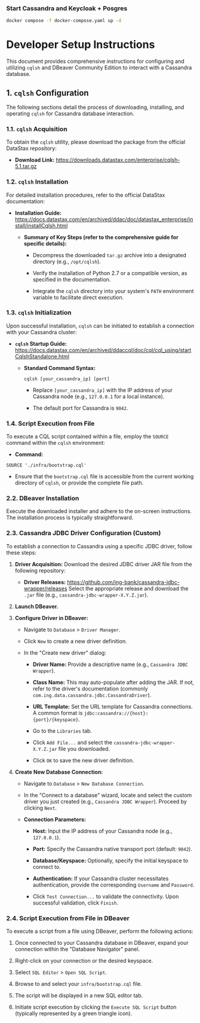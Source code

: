 ### Start Cassandra and Keycloak + Posgres
```bash
docker compose -f docker-compose.yaml up -d
```
# Developer Setup Instructions

This document provides comprehensive instructions for configuring and utilizing `cqlsh` and DBeaver Community Edition to interact with a Cassandra database.

## 1. `cqlsh` Configuration

The following sections detail the process of downloading, installing, and operating `cqlsh` for Cassandra database interaction.

### 1.1. `cqlsh` Acquisition

To obtain the `cqlsh` utility, please download the package from the official DataStax repository:

* **Download Link:** <https://downloads.datastax.com/enterprise/cqlsh-5.1.tar.gz>

### 1.2. `cqlsh` Installation

For detailed installation procedures, refer to the official DataStax documentation:

* **Installation Guide:** <https://docs.datastax.com/en/archived/ddac/doc/datastax_enterprise/install/installCqlsh.html>

  * **Summary of Key Steps (refer to the comprehensive guide for specific details):**

    * Decompress the downloaded `tar.gz` archive into a designated directory (e.g., `/opt/cqlsh`).

    * Verify the installation of Python 2.7 or a compatible version, as specified in the documentation.

    * Integrate the `cqlsh` directory into your system's `PATH` environment variable to facilitate direct execution.

### 1.3. `cqlsh` Initialization

Upon successful installation, `cqlsh` can be initiated to establish a connection with your Cassandra cluster:

* **`cqlsh` Startup Guide:** <https://docs.datastax.com/en/archived/ddaccql/doc/cql/cql_using/startCqlshStandalone.html>

  * **Standard Command Syntax:**

    ```
    cqlsh [your_cassandra_ip] [port]
    
    ```

    * Replace `[your_cassandra_ip]` with the IP address of your Cassandra node (e.g., `127.0.0.1` for a local instance).

    * The default port for Cassandra is `9042`.

### 1.4. Script Execution from File

To execute a CQL script contained within a file, employ the `SOURCE` command within the `cqlsh` environment:

* **Command:**

``` csql
SOURCE './infra/bootstrap.cql'
```


* Ensure that the `bootstrap.cql` file is accessible from the current working directory of `cqlsh`, or provide the complete file path.

### 2.2. DBeaver Installation

Execute the downloaded installer and adhere to the on-screen instructions. The installation process is typically straightforward.

### 2.3. Cassandra JDBC Driver Configuration (Custom)

To establish a connection to Cassandra using a specific JDBC driver, follow these steps:

1. **Driver Acquisition:**
   Download the desired JDBC driver JAR file from the following repository:

    * **Driver Releases:** <https://github.com/ing-bank/cassandra-jdbc-wrapper/releases>
      Select the appropriate release and download the `.jar` file (e.g., `cassandra-jdbc-wrapper-X.Y.Z.jar`).

2. **Launch DBeaver.**

3. **Configure Driver in DBeaver:**

    * Navigate to `Database` > `Driver Manager`.

    * Click `New` to create a new driver definition.

    * In the "Create new driver" dialog:

        * **Driver Name:** Provide a descriptive name (e.g., `Cassandra JDBC Wrapper`).

        * **Class Name:** This may auto-populate after adding the JAR. If not, refer to the driver's documentation (commonly `com.ing.data.cassandra.jdbc.CassandraDriver`).

        * **URL Template:** Set the URL template for Cassandra connections. A common format is `jdbc:cassandra://{host}:{port}/{keyspace}`.

        * Go to the `Libraries` tab.

        * Click `Add File...` and select the `cassandra-jdbc-wrapper-X.Y.Z.jar` file you downloaded.

        * Click `OK` to save the new driver definition.

4. **Create New Database Connection:**

    * Navigate to `Database` > `New Database Connection`.

    * In the "Connect to a database" wizard, locate and select the custom driver you just created (e.g., `Cassandra JDBC Wrapper`). Proceed by clicking `Next`.

    * **Connection Parameters:**

        * **Host:** Input the IP address of your Cassandra node (e.g., `127.0.0.1`).

        * **Port:** Specify the Cassandra native transport port (default: `9042`).

        * **Database/Keyspace:** Optionally, specify the initial keyspace to connect to.

        * **Authentication:** If your Cassandra cluster necessitates authentication, provide the corresponding `Username` and `Password`.

        * Click `Test Connection...` to validate the connectivity. Upon successful validation, click `Finish`.

### 2.4. Script Execution from File in DBeaver

To execute a script from a file using DBeaver, perform the following actions:

1. Once connected to your Cassandra database in DBeaver, expand your connection within the "Database Navigator" panel.

2. Right-click on your connection or the desired keyspace.

3. Select `SQL Editor` > `Open SQL Script`.

4. Browse to and select your `infra/bootstrap.cql` file.

5. The script will be displayed in a new SQL editor tab.

6. Initiate script execution by clicking the `Execute SQL Script` button (typically represented by a green triangle icon).
